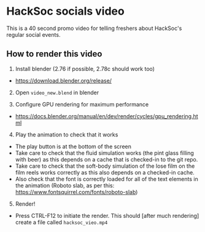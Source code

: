 # HackSoc socials video

This is a 40 second promo video for telling freshers about HackSoc's regular social events.

## How to render this video

1. Install blender (2.76 if possible, 2.78c should work too)
 * https://download.blender.org/release/

2. Open `video_new.blend` in blender

3. Configure GPU rendering for maximum performance
 * https://docs.blender.org/manual/en/dev/render/cycles/gpu_rendering.html

4. Play the animation to check that it works
 * The play button is at the bottom of the screen
 * Take care to check that the fluid simulation works (the pint glass filling with beer) as this depends on a cache that is checked-in to the git repo.
 * Take care to check that the soft-body simulation of the lose film on the film reels works correctly as this also depends on a checked-in cache.
 * Also check that the font is correctly loaded for all of the text elements in the animation (Roboto slab, as per this: https://www.fontsquirrel.com/fonts/roboto-slab)

5. Render!
 * Press CTRL-F12 to initiate the render. This should [after much rendering] create a file called `hacksoc_vieo.mp4`
